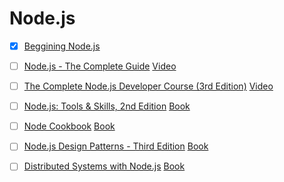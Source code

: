 # Node.js

- [x] [Beggining Node.js](books/beggining_node_js/README.md)

- [ ] [Node.js - The Complete Guide](books/complete_node_js/README.md)
      [Video](https://learning.oreilly.com/videos/node-js-the/9781838826864/)

- [ ] [The Complete Node.js Developer Course (3rd Edition)](books/node_dev_course/README.md)
      [Video](https://learning.oreilly.com/videos/the-complete-node-js/9781789955071/)

- [ ] [Node.js: Tools & Skills, 2nd Edition](https://learning.oreilly.com/library/view/node-js-tools/9781098122836/)
      [Book](https://learning.oreilly.com/library/view/node-js-tools/9781098122836/) 

- [ ] [Node Cookbook]() 
      [Book](https://learning.oreilly.com/library/view/node-cookbook/9781838558758/)

- [ ] [Node.js Design Patterns - Third Edition](books/node-design-patterns/README.md)
      [Book](https://learning.oreilly.com/library/view/node-js-design-patterns/9781839214110/)

- [ ] [Distributed Systems with Node.js]()
      [Book](https://learning.oreilly.com/library/view/distributed-systems-with/9781492077282/)
